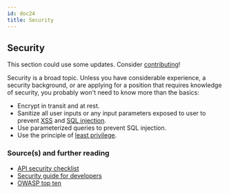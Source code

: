 ```yaml
---
id: doc24
title: Security
---
```

    
## Security

This section could use some updates.  Consider [contributing](#contributing)!

Security is a broad topic.  Unless you have considerable experience, a security background, or are applying for a position that requires knowledge of security, you probably won't need to know more than the basics:

-   Encrypt in transit and at rest.
-   Sanitize all user inputs or any input parameters exposed to user to prevent [XSS](https://en.wikipedia.org/wiki/Cross-site_scripting) and [SQL injection](https://en.wikipedia.org/wiki/SQL_injection).
-   Use parameterized queries to prevent SQL injection.
-   Use the principle of [least privilege](https://en.wikipedia.org/wiki/Principle_of_least_privilege).

### Source(s) and further reading

-   [API security checklist](https://github.com/shieldfy/API-Security-Checklist)
-   [Security guide for developers](https://github.com/FallibleInc/security-guide-for-developers)
-   [OWASP top ten](https://www.owasp.org/index.php/OWASP_Top_Ten_Cheat_Sheet)
